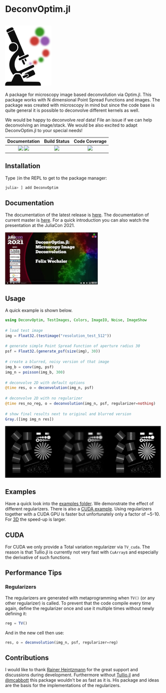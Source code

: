 # DeconvOptim.jl

<br>
<a name="logo"/>
<div align="left">
<a href="https://roflmaostc.github.io/DeconvOptim.jl/stable/" target="_blank">
<img src="docs/src/assets/logo.svg" alt="DeconvOptim Logo" width="150"></img>
</a>
</div>
<br>
A package for microscopy image based deconvolution via Optim.jl. This package works with N dimensional Point Spread Functions and images.
The package was created with microscopy in mind but since the code base is quite general it is possible to deconvolve different kernels as well. 

We would be happy to deconvolve *real* data! File an issue if we can help deconvolving an image/stack. We would be also excited to adapt DeconvOptim.jl to your special needs!
<br>

| **Documentation**                       | **Build Status**                          | **Code Coverage**               |
|:---------------------------------------:|:-----------------------------------------:|:-------------------------------:|
| [![][docs-stable-img]][docs-stable-url] [![][docs-dev-img]][docs-dev-url] | [![][CI-img]][CI-url] | [![][codecov-img]][codecov-url] |



## Installation
Type `]`in the REPL to get to the package manager:
```julia
julia> ] add DeconvOptim
```

## Documentation
The documentation of the latest release is [here](docs-stable-url).
The documentation of current master is [here](docs-dev-url).
For a quick introduction you can also watch the presentation at the JuliaCon 2021.

<a  href="https://www.youtube.com/watch?v=FodpnOhccis"><img src="docs/src/assets/julia_con.jpg"  width="300"></a>

## Usage
A quick example is shown below.
```julia
using DeconvOptim, TestImages, Colors, ImageIO, Noise, ImageShow

# load test image
img = Float32.(testimage("resolution_test_512"))

# generate simple Point Spread Function of aperture radius 30
psf = Float32.(generate_psf(size(img), 30))

# create a blurred, noisy version of that image
img_b = conv(img, psf)
img_n = poisson(img_b, 300)

# deconvolve 2D with default options
@time res, o = deconvolution(img_n, psf)

# deconvolve 2D with no regularizer
@time res_no_reg, o = deconvolution(img_n, psf, regularizer=nothing)

# show final results next to original and blurred version
Gray.([img img_n res])
```
![Results Quick Example](docs/src/assets/quick_example_results.png)

## Examples
Have a quick look into the [examples folder](examples).
We demonstrate the effect of different regularizers. There is also a [CUDA example](examples/cuda_2D.ipynb). 
Using regularizers together with a CUDA GPU is faster but unfortunately only a factor of ~5-10.
For [3D](examples/cuda_3D.ipynb) the speed-up is larger.

## CUDA
For CUDA we only provide a Total variation regularizer via `TV_cuda`. The reason is that Tullio.jl is currently not very fast with `CuArray`s and especially
the derivative of such functions.

## Performance Tips
### Regularizers
The regularizers are generated with metaprogramming when `TV()` (or any other regularizer) is called. To prevent that the code
compile every time again, define the regularizer once and use it multiple times without newly defining it:
```julia
reg = TV()
```
And in the new cell then use:
```julia
res, o = deconvolution(img_n, psf, regularizer=reg)
```


## Contributions
I would like to thank [Rainer Heintzmann](https://nanoimaging.de/) for the great support and discussions during development.
Furthermore without [Tullio.jl](https://github.com/mcabbott/Tullio.jl) and [@mcabbott](https://github.com/mcabbott/) this package wouldn't be as fast as it is. His package and ideas are the basis for the implementations of the regularizers.



[docs-dev-img]: https://img.shields.io/badge/docs-dev-orange.svg 
[docs-dev-url]: https://roflmaostc.github.io/DeconvOptim.jl/dev/ 

[docs-stable-img]: https://img.shields.io/badge/docs-stable-blue.svg 
[docs-stable-url]: https://roflmaostc.github.io/DeconvOptim.jl/stable/

[codecov-img]: https://codecov.io/gh/roflmaostc/DeconvOptim.jl/branch/master/graph/badge.svg
[codecov-url]: https://codecov.io/gh/roflmaostc/DeconvOptim.jl

[CI-img]: https://github.com/roflmaostc/DeconvOptim.jl/workflows/CI/badge.svg
[CI-url]: https://github.com/roflmaostc/DeconvOptim.jl/actions?query=workflow%3ACI 
